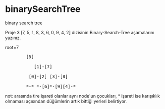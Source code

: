# binarySearchTree
binary search tree


Proje 3
[7, 5, 1, 8, 3, 6, 0, 9, 4, 2] dizisinin Binary-Search-Tree aşamalarını yazınız.

root=7<br>
<pre>        [5]<br>
           [1]-[7]<br>
         [0]-[2] [3]-[8]<br>
        *-* *-[6]*-[9][4]-*<br></pre> 

not: arasında tire işareti olanlar aynı node'un çocukları,
      * işareti ise karışıklık olmaması açısından düğümlerin artık bittiği yerleri belirtiyor.
